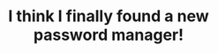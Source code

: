 ---
title: "I think I finally found a new password manager!"
description: "After watching Proton Pass development and how well they're moving, I'm heavily considering migrating to it from KeePass, here's why!"
datePublished: 2024-07-19
dateUpdated: 2024-07-19
linkForum: "https://discuss.techlore.tech/t/privacy-friendly-security-cameras-synology-did-it/9120"
linkYouTube: "https://www.youtube.com/watch?v=CLwg552vhlM"
linkdOdysee: "https://odysee.com/@techlore:3/i-think-i-finally-found-a-new-password:f"
tags: ["Password", "Proton"]
---